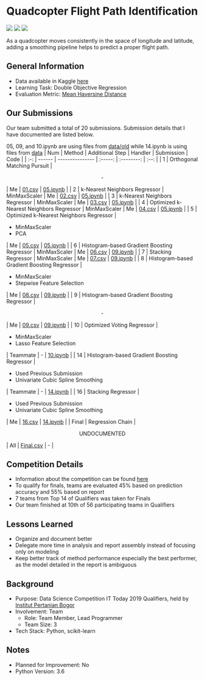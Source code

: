 # Quadcopter Flight Path Identification
<img src="https://img.shields.io/badge/Language-Mixed-D5AE22"> <img src="https://img.shields.io/badge/Last Update-19/08/2019-0A7BBC"> <img src="https://img.shields.io/badge/Status-Not Tested-D7624B">

As a quadcopter moves consistently in the space of longitude and latitude, adding a smoothing pipeline helps to predict a proper flight path.

## General Information
- Data available in Kaggle [here](https://www.kaggle.com/competitions/ittodaydsc2019/data)
- Learning Task: Double Objective Regression
- Evaluation Metric: [Mean Haversine Distance](https://github.com/mapado/haversine)

## Our Submissions
Our team submitted a total of 20 submissions. Submission details that I have documented are listed below.

05, 09, and 10.ipynb are using files from [data/old](data/old) while 14.ipynb is using files from [data](data)
| Num | Method | Additional Step | Handler | Submission | Code |
| :-: | ------ | --------------- | :-----: | :--------: | :--: |
|  1  | Orthogonal Matching Pursuit | <p align="center">-</p> | Me | [01.csv](submissions/Submission%2001_OMP_wo_Engineering.csv) | [05.ipynb](Submission%2005.ipynb) |
|  2  | k-Nearest Neighbors Regressor | MinMaxScaler | Me | [02.csv](submissions/Submission%2002_KNN_wo_Engineering_w_MinMaxScaler.csv) | [05.ipynb](Submission%2005.ipynb) |
|  3  | k-Nearest Neighbors Regressor | MinMaxScaler | Me | [03.csv](submissions/Submission%2003_KNN_wo_Engineering_w_MinMaxScaler.csv) | [05.ipynb](Submission%2005.ipynb) |
|  4  | Optimized k-Nearest Neighbors Regressor | MinMaxScaler | Me | [04.csv](submissions/Submission%2004_Optimized%20KNN_wo_Engineering_w_MinMaxScaler.csv) | [05.ipynb](Submission%2005.ipynb) |
|  5  | Optimized k-Nearest Neighbors Regressor | <ul><li>MinMaxScaler</li><li>PCA</li></ul> | Me | [05.csv](submissions/Submission%2005_Optimized%20KNN_w_PCA_w_MinMaxScaler.csv) | [05.ipynb](Submission%2005.ipynb) |
|  6  | Histogram-based Gradient Boosting Regressor | MinMaxScaler | Me | [06.csv](submissions/Submission%2006_Hist%20Grad%20Boost_wo_Feature%20Engineering_w_MinMaxScaler.csv) | [09.ipynb](Submission%2009.ipynb) |
|  7  | Stacking Regressor | MinMaxScaler | Me | [07.csv](submissions/Submission%2007_Stack%20KNN_wo_Feature%20Engineering_w_MinMaxScaler.csv) | [09.ipynb](Submission%2009.ipynb) |
|  8  | Histogram-based Gradient Boosting Regressor | <ul><li>MinMaxScaler</li><li>Stepwise Feature Selection</li></ul> | Me | [08.csv](submissions/Submission%2008_Hist%20Grad%20Boost_w_Feature%20Selection_w_MinMaxScaler.csv) | [09.ipynb](Submission%2009.ipynb) |
|  9  | Histogram-based Gradient Boosting Regressor | <p align="center">-</p> | Me | [09.csv](submissions/Submission%2009_Hist%20Grad%20Boost_wo_Feature%20Engineering_wo_Scaler.csv) | [09.ipynb](Submission%2009.ipynb) |
| 10  | Optimized Voting Regressor | <ul><li>MinMaxScaler</li><li>Lasso Feature Selection</li></ul> | Teammate | - | [10.ipynb](Submission%2010.ipynb) |
| 14  | Histogram-based Gradient Boosting Regressor | <ul><li>Used Previous Submission</li><li>Univariate Cubic Spline Smoothing</li></ul> | Teammate | - | [14.ipynb](Submission%2014.ipynb) |
| 16  | Stacking Regressor | <ul><li>Used Previous Submission</li><li>Univariate Cubic Spline Smoothing</li></ul> | Me | [16.csv](submissions/Submission%2016_Stacking%20with%20Smoothing.csv) | [14.ipynb](Submission%2014.ipynb) |
| Final | Regression Chain | <p align="center">UNDOCUMENTED</p> | All | [Final.csv](submissions/Final%20Submission_Hist%20Gradient%20Boost%20Regressor%20Chain.csv) | - |

## Competition Details
- Information about the competition can be found [here](https://www.instagram.com/p/By7s5G-g_RR/)
- To qualify for finals, teams are evaluated 45% based on prediction accuracy and 55% based on report
- 7 teams from Top 14 of Qualifiers was taken for Finals
- Our team finished at 10th of 56 participating teams in Qualifiers

## Lessons Learned
- Organize and document better
- Delegate more time in analysis and report assembly instead of focusing only on modeling
- Keep better track of method performance especially the best performer, as the model detailed in the report is ambiguous

## Background
- Purpose: Data Science Competition IT Today 2019 Qualifiers, held by [Institut Pertanian Bogor](https://ipb.ac.id/)
- Involvement: Team
    - Role: Team Member, Lead Programmer
    - Team Size: 3
- Tech Stack: Python, scikit-learn

## Notes
- Planned for Improvement: No
- Python Version: 3.6
